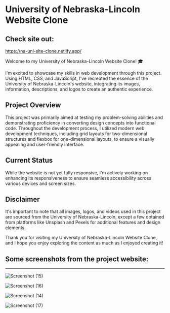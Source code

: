 # University of Nebraska-Lincoln Website Clone

## Check site out:
https://na-unl-site-clone.netlify.app/

Welcome to my University of Nebraska-Lincoln Website Clone! 🎓

I'm excited to showcase my skills in web development through this project. Using HTML, CSS, and JavaScript, I've recreated the essence of the University of Nebraska-Lincoln's website, integrating its images, information, descriptions, and logos to create an authentic experience.

## Project Overview

This project was primarily aimed at testing my problem-solving abilities and demonstrating proficiency in converting design concepts into functional code. Throughout the development process, I utilized modern web development techniques, including grid layouts for two-dimensional structures and flexbox for one-dimensional layouts, to ensure a visually appealing and user-friendly interface.

## Current Status

While the website is not yet fully responsive, I'm actively working on enhancing its responsiveness to ensure seamless accessibility across various devices and screen sizes.

## Disclaimer

It's important to note that all images, logos, and videos used in this project are sourced from the University of Nebraska-Lincoln, except a few obtained from platforms like Unsplash and Pexels for additional features and design elements.

Thank you for visiting my University of Nebraska-Lincoln Website Clone, and I hope you enjoy exploring the content as much as I enjoyed creating it!

## Some screenshots from the project website:
---

![Screenshot (15)](https://github.com/naamak01/unl-website-clone/assets/98446143/34f8e1bc-a7de-4b0d-987e-a00ded8c3e09)

![Screenshot (16)](https://github.com/naamak01/unl-website-clone/assets/98446143/2c2f783e-f916-4e26-adb2-73284aaf4c30)

![Screenshot (14)](https://github.com/naamak01/unl-website-clone/assets/98446143/ac9cec50-d068-41a1-b954-6b6929190ca3)

![Screenshot (17)](https://github.com/naamak01/unl-website-clone/assets/98446143/7995ea13-e4b6-4cc6-91cf-f193d40d4275)
